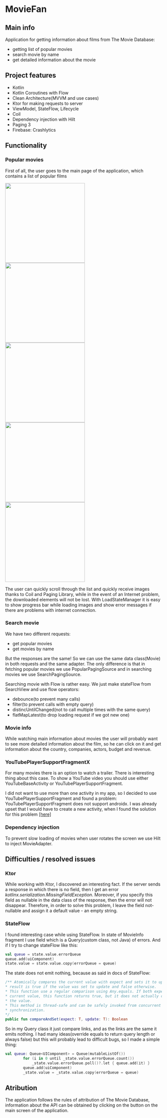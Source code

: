 # MovieFan

## Main info

Application for getting information about films from The Movie Database:
* getting list of popular movies
* search movie by name
* get detailed information about the movie

## Project features
* Kotlin
* Kotlin Coroutines with Flow
* Clean Architecture(MVVM and use cases)
* Ktor for making requests to server
* ViewModel, StateFlow, Lifecycle
* Coil
* Dependency injection with Hilt
* Paging 3
* Firebase: Crashlytics

## Functionality

### Popular movies
First of all, the user goes to the main page of the application, which contains a list of popular films

<p>
  <img src="https://github.com/avelycure/avelycure/blob/master/assets/movieFan/main.jpg" width="256" />
  <img src="https://github.com/avelycure/avelycure/blob/master/assets/movieFan/movie_info1.jpg" width="256" />
  <img src="https://github.com/avelycure/avelycure/blob/master/assets/movieFan/movie_info2.jpg" width="256" />
  <img src="https://github.com/avelycure/avelycure/blob/master/assets/movieFan/search.jpg" width="256" />
  <img src="https://github.com/avelycure/avelycure/blob/master/assets/movieFan/info.jpg" width="256" />
</p>

The user can quickly scroll through the list and quickly receive images thanks to Coil and Paging Library, while in the event of an Internet problem, the downloaded elements will not be lost. With LoadStateManager it is easy to show progress bar while loading images and show error messages if there are problems with internet connection.

### Search movie

We have two different requests: 
* get popular movies
* get movies by name

But the responses are the same! So we can use the same data class(Movie) in both requests and the same adapter. The only difference is that in fetching popular movies we use PopularPagingSource and in searching movies we use SearchPagingSource.

Searching movie with Flow is rather easy. We just make stateFlow from SearchView and use flow operators: 
* debounce(to prevent many calls)
* filter(to prevent calls with empty query)
* distincUntilChanged(not to call multiple times with the same query)
* flatMapLatest(to drop loading request if we got new one)

### Movie info

While watching main information about movies the user will probably want to see more detailed information about the film, so he can click on it and get information about the country, companies, actors, budget and revenue.

### YouTubePlayerSupportFragmentX

For many movies there is an option to watch a trailer. There is interesting thing about this case. To show a YouTube video you should use either YouTubeBaseActivity or YouTubePlayerSupportFragment.

I did not want to use more than one activity in my app, so I decided to use YouTubePlayerSupportFragment and found a problem: YouTubePlayerSupportFragment does not support androidx. I was already upset that I would have to create a new activity, when I found the solution for this problem [[here]](https://gist.github.com/medyo/f226b967213c3b8ec6f6bebb5338a492)

### Dependency injection
To prevent slow loading of movies when user rotates the screen we use Hilt to inject MovieAdapter.

## Difficulties / resolved issues

### Ktor
While working with Ktor, I discovered an interesting fact. If the server sends a response in which there is no field, then I get an error <i>kotlinx.serialization.MissingFieldException</i>. Moreover, if you specify this field as nullable in the data class of the response, then the error will not disappear. Therefore, in order to solve this problem, I leave the field not-nullable and assign it a default value - an empty string.

### StateFlow
I found interesting case while using StateFlow. In state of MovieInfo fragment I use field which is a Query(custom class, not Java) of errors. And if I try to change stateFlow like this:
```kotlin
val queue = state.value.errorQueue
queue.add(uiComponent)
state.value = state.value.copy(errorQueue = queue)
```
The state does not emit nothing, because as said in docs of StateFlow:
```kotlin
/** Atomically compares the current value with expect and sets it to update if it is equal to expect. The
* result is true if the value was set to update and false otherwise.
* This function use a regular comparison using Any.equals. If both expect and update are equal to the
* current value, this function returns true, but it does not actually change the reference that is stored in
* the value.
* This method is thread-safe and can be safely invoked from concurrent coroutines without external
* synchronization.
*/
public fun compareAndSet(expect: T, update: T): Boolean
```
So in my Query class it just compare links, and as the links are the same it emits nothing. I had many ideas(override equals to return query length or always false) but this will probably lead to difficult bugs, so I made a simple thing: 
```kotlin
val queue: Queue<UIComponent> = Queue(mutableListOf())
        for (i in 0 until _state.value.errorQueue.count())
            _state.value.errorQueue.poll()?.let { queue.add(it) }
        queue.add(uiComponent)
        _state.value = _state.value.copy(errorQueue = queue)
 ```
## Atribution 
The application follows the rules of attribution of The Movie Database, information about the API can be obtained by clicking on the button on the main screen of the application.
